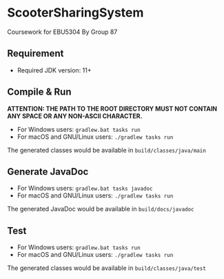 # ScooterSharingSystem
Coursework for EBU5304 By Group 87
## Requirement
- Required JDK version: 11+
## Compile & Run
**ATTENTION: THE PATH TO THE ROOT DIRECTORY MUST NOT CONTAIN ANY SPACE OR ANY NON-ASCII CHARACTER.**
- For Windows users: `gradlew.bat tasks run`
- For macOS and GNU/Linux users: `./gradlew tasks run`

The generated classes would be available in `build/classes/java/main`
## Generate JavaDoc
- For Windows users: `gradlew.bat tasks javadoc`
- For macOS and GNU/Linux users: `./gradlew tasks run`

The generated JavaDoc would be available in `build/docs/javadoc`
## Test
- For Windows users: `gradlew.bat tasks run`
- For macOS and GNU/Linux users: `./gradlew tasks run`

The generated classes would be available in `build/classes/java/test`
